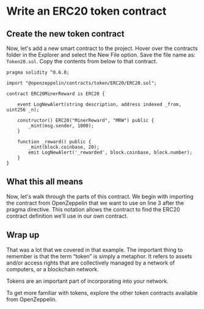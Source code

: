 # Write an ERC20 token contract

## Create the new token contract

Now, let's add a new smart contract to the project. Hover over the contracts folder in the Explorer and select the New File option. Save the file name as: `Token20.sol`. Copy the contents from below to that contract.

```solidity
pragma solidity ^0.6.0;

import "@openzeppelin/contracts/token/ERC20/ERC20.sol";

contract ERC20MinerReward is ERC20 {

    event LogNewAlert(string description, address indexed _from, uint256 _n);

    constructor() ERC20("MinerReward", "MRW") public {
        _mint(msg.sender, 1000);
    }

    function _reward() public {
        _mint(block.coinbase, 20);
        emit LogNewAlert('_rewarded', block.coinbase, block.number);
    }
}
```

## What this all means

Now, let's walk through the parts of this contract. We begin with importing the contract from OpenZeppelin that we want to use on line 3 after the pragma directive. This notation allows the contract to find the ERC20 contract definition we'll use in our own contract.

## Wrap up

That was a lot that we covered in that example. The important thing to remember is that the term “token” is simply a metaphor. It refers to assets and/or access rights that are collectively managed by a network of computers, or a blockchain network.

Tokens are an important part of incorporating into your network.

To get more familiar with tokens, explore the other token contracts available from OpenZeppelin.
